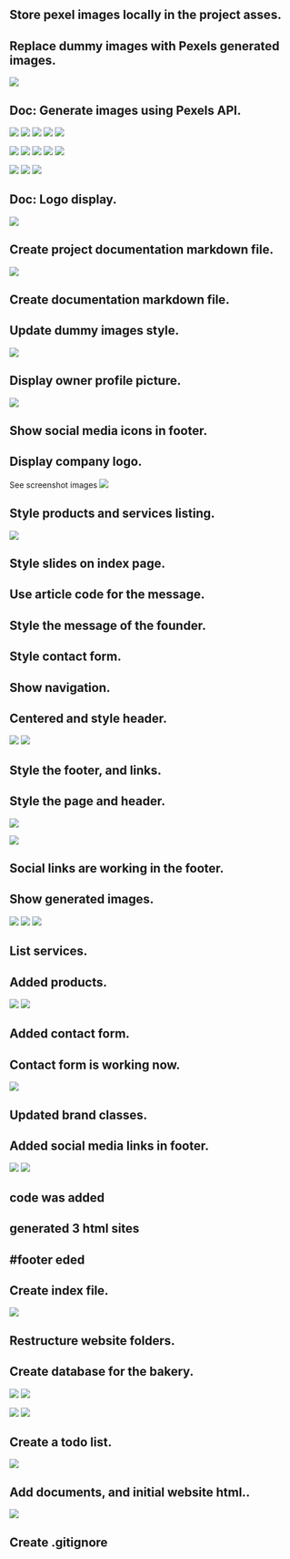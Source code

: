 ## Store pexel images locally in the project asses.

## Replace dummy images with Pexels generated images.

![](<Screenshots/Screenshot (78).png>)

## Doc: Generate images using Pexels API.

![](<Screenshots/Screenshot (85).png>) 
![](<Screenshots/Screenshot (84).png>) 
![](<Screenshots/Screenshot (82).png>) 
![](<Screenshots/Screenshot (79).png>) 
![](<Screenshots/Screenshot (88).png>)

![](<Screenshots/Screenshot (64).png>) 
![](<Screenshots/Screenshot (61).png>) 
![](<Screenshots/Screenshot (68).png>)
![](<Screenshots/Screenshot (60).png>) 
![](<Screenshots/Screenshot (58).png>)

![](<Screenshots/Screenshot (56).png>) 
![](<Screenshots/Screenshot (54).png>) 
![](<Screenshots/Screenshot (46).png>) 

## Doc: Logo display.

![](<Screenshots/Screenshot (44).png>)
## Create project documentation markdown file.

![](<Screenshots/Screenshot (43).png>)

## Create documentation markdown file.
## Update dummy images style.

![](<Screenshots/Screenshot (44).png>)

## Display owner profile picture.
![](profile.png)

## Show social media icons in footer.

## Display company logo.
See screenshot images
![](<Screenshots/Screenshot (36).png>) 
## Style products and services listing.

![](<Screenshots/Screenshot (35).png>)
## Style slides on index page.
## Use article code for the message.

## Style the message of the founder.

## Style contact form.

## Show navigation.

## Centered and style header.

![](<Screenshots/Screenshot (30).png>) 
![](<Screenshots/Screenshot (29).png>)
## Style the footer, and links.

## Style the page and header.
![](<Screenshots/Screenshot (25).png>)

![](<Screenshots/Screenshot (24).png>) 
## Social links are working in the footer.

## Show generated images.

![](<Screenshots/Screenshot (18).png>) 
![](<Screenshots/Screenshot (25).png>) 
![](<Screenshots/Screenshot (20).png>)

## List services.
## Added products.

![](<Screenshots/Screenshot (16).png>) 
![](<Screenshot 2023-09-03 133818.png>)

## Added contact form.
## Contact form is working now.
![](<Screenshots/Screenshot (31).png>)
## Updated brand classes.

## Added social media links in footer.
![](<Screenshots/Screenshot (41).png>)
![](<Screenshots/Screenshot (40).png>) 

## code was added

## generated 3 html sites

## #footer eded

## Create index file.

 
 ![](<Screenshots/Screenshot (19).png>)
 
## Restructure website folders.


## Create database for the bakery.
![](<generate services in json.png>) 
![](<generate services.png>)

![](<genarete product pricing.png>) 
![](<generate products.png>)

## Create a todo list.

![](<Screenshots/Screenshot (46).png>)

## Add documents, and initial website html..
![](<Screenshots/Screenshot (13).png>)

## Create .gitignore
